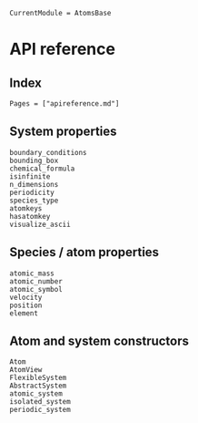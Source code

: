 ```@meta
CurrentModule = AtomsBase
```

# API reference

## Index

```@index
Pages = ["apireference.md"]
```

## System properties
```@docs
boundary_conditions
bounding_box
chemical_formula
isinfinite
n_dimensions
periodicity
species_type
atomkeys
hasatomkey
visualize_ascii
```

## Species / atom properties

```@docs
atomic_mass
atomic_number
atomic_symbol
velocity
position
element
```

## Atom and system constructors

```@docs
Atom
AtomView
FlexibleSystem
AbstractSystem
atomic_system
isolated_system
periodic_system
```
